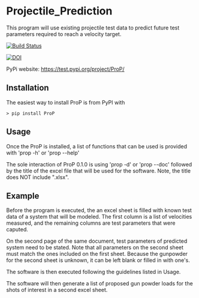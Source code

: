 # Projectile_Prediction

This program will use existing projectile test data to predict future test parameters required to reach a velocity target. 

[![Build Status](https://travis-ci.org/coeyl/Projectile_Prediction.svg?branch=master)](https://travis-ci.org/coeyl/Projectile_Prediction)

[![DOI](https://zenodo.org/badge/181944492.svg)](https://zenodo.org/badge/latestdoi/181944492)

PyPi website:
https://test.pypi.org/project/ProP/

## Installation

The easiest way to install ProP is from PyPI with

    > pip install ProP

## Usage
Once the ProP is installed, a list of functions that can be used is provided with 'prop -h' or 'prop --help'

The sole interaction of ProP 0.1.0 is using 'prop -d' or 'prop --doc' followed by the title of the excel file 
that will be used for the software. Note, the title does NOT include ".xlsx".

## Example
Before the program is executed, the an excel sheet is filled with known test data of a system that will be 
modeled. The first column is a list of velocities measured, and the remaining columns are test parameters
that were caputed.

On the second page of the same document, test parameters of predicted system need to be stated. Note that 
all parameters on the second sheet must match the ones included on the first sheet. Because the gunpowder 
for the second sheet is unknown, it can be left blank or filled in with one's.

The software is then executed following the guidelines listed in Usage.

The software will then generate a list of proposed gun powder loads for the shots of interest in a second
excel sheet. 